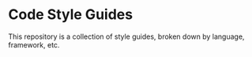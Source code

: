 # Code Style Guides

This repository is a collection of style guides, broken down by language, 
framework, etc.